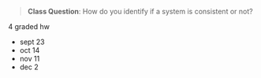 > 	**Class Question**: How do you identify if a system is consistent or not? 

4 graded hw 
- sept 23
- oct 14
- nov 11
- dec 2

